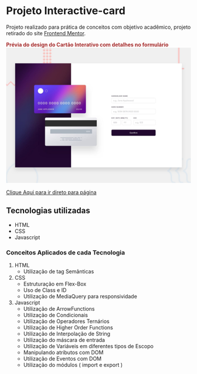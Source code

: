 # Projeto Interactive-card 
Projeto realizado para prática de conceitos com objetivo acadêmico, projeto retirado do site <a href="https://www.frontendmentor.io/">Frontend Mentor</a>.

<strong style="color:brown;">Prévia do design do Cartão Interativo com detalhes no formulário</strong>
![Prévia do design do Cartão Interativo com detalhes no formulário](./design/desktop-preview.jpg)


<a href="https://eor13.github.io/interactive-card/" target="_blank">Clique Aqui para ir direto para página</a>


## Tecnologias utilizadas
- HTML
- CSS
- Javascript

### Conceitos Aplicados de cada Tecnologia
<ol>
    <li>HTML
        <ul>
        <li>Utilização de tag Semânticas</li>
        </ul>
    </li>
    <li>CSS
        <ul>
        <li>Estruturação em Flex-Box</li>
        <li>Uso de Class e ID</li>
        <li>Utilização de MediaQuery para responsividade</li>
        </ul>
    </li>
    <li>Javascript
        <ul>
        <li>Utilização de ArrowFunctions</li>
        <li>Utilização de Condicionais</li>
        <li>Utilização de Operadores Ternários</li>
        <li>Utilização de Higher Order Functions</li>
        <li>Utilização de Interpolação de String</li>
        <li>Utilização do máscara de entrada </li>
        <li>Utilização de Variáveis em diferentes tipos de Escopo</li>
        <li>Manipulando atributos com DOM </li>
        <li>Utilização de Eventos com DOM </li>
        <li>Utilização do módulos ( import e export ) </li>
        </ul>
    </li>

</ol>


